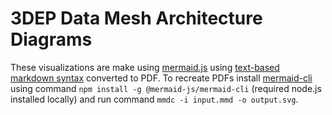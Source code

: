 # 3DEP Data Mesh Architecture Diagrams

These visualizations are make using [mermaid.js](https://mermaid.js.org/) using [text-based markdown syntax](https://mermaid.js.org/syntax/flowchart.html?id=flowcharts-basic-syntax) converted to PDF. To recreate PDFs install [mermaid-cli](https://github.com/mermaid-js/mermaid-cli) using command `npm install -g @mermaid-js/mermaid-cli` (required node.js installed locally) and run command `mmdc -i input.mmd -o output.svg`.
